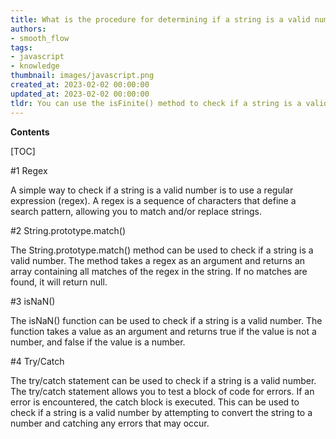 ```yaml
---
title: What is the procedure for determining if a string is a valid numerical value?
authors:
- smooth_flow
tags:
- javascript
- knowledge
thumbnail: images/javascript.png
created_at: 2023-02-02 00:00:00
updated_at: 2023-02-02 00:00:00
tldr: You can use the isFinite() method to check if a string is a valid number in Javascript.
---
```


**Contents**

[TOC]

#1 Regex

A simple way to check if a string is a valid number is to use a regular expression (regex). A regex is a sequence of characters that define a search pattern, allowing you to match and/or replace strings.

#2 String.prototype.match()

The String.prototype.match() method can be used to check if a string is a valid number. The method takes a regex as an argument and returns an array containing all matches of the regex in the string. If no matches are found, it will return null.

#3 isNaN()

The isNaN() function can be used to check if a string is a valid number. The function takes a value as an argument and returns true if the value is not a number, and false if the value is a number.

#4 Try/Catch

The try/catch statement can be used to check if a string is a valid number. The try/catch statement allows you to test a block of code for errors. If an error is encountered, the catch block is executed. This can be used to check if a string is a valid number by attempting to convert the string to a number and catching any errors that may occur.
